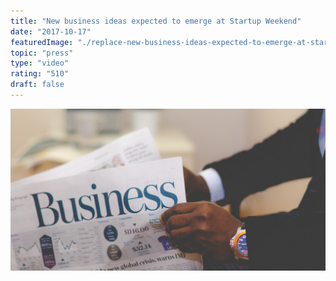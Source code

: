 ```yaml
---
title: "New business ideas expected to emerge at Startup Weekend"
date: "2017-10-17"
featuredImage: "./replace-new-business-ideas-expected-to-emerge-at-startup-weekend-mike-zetlow.jpg"
topic: "press"
type: "video"
rating: "510"
draft: false
---
```


![](replace-new-business-ideas-expected-to-emerge-at-startup-weekend-mike-zetlow.jpg)